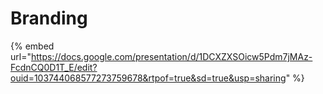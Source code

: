 # Branding

{% embed url="https://docs.google.com/presentation/d/1DCXZXSOicw5Pdm7jMAz-FcdnCQ0D1T_E/edit?ouid=103744068577273759678&rtpof=true&sd=true&usp=sharing" %}
